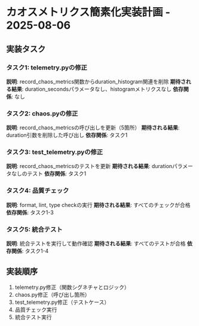 # カオスメトリクス簡素化実装計画 - 2025-08-06

## 実装タスク

### タスク1: telemetry.pyの修正
**説明**: record_chaos_metrics関数からduration_histogram関連を削除
**期待される結果**: duration_secondsパラメータなし、histogramメトリクスなし
**依存関係**: なし

### タスク2: chaos.pyの修正
**説明**: record_chaos_metricsの呼び出しを更新（5箇所）
**期待される結果**: duration引数を削除した呼び出し
**依存関係**: タスク1

### タスク3: test_telemetry.pyの修正
**説明**: record_chaos_metricsのテストを更新
**期待される結果**: durationパラメータなしのテスト
**依存関係**: タスク1

### タスク4: 品質チェック
**説明**: format, lint, type checkの実行
**期待される結果**: すべてのチェックが合格
**依存関係**: タスク1-3

### タスク5: 統合テスト
**説明**: 統合テストを実行して動作確認
**期待される結果**: すべてのテストが合格
**依存関係**: タスク1-4

## 実装順序
1. telemetry.py修正（関数シグネチャとロジック）
2. chaos.py修正（呼び出し箇所）
3. test_telemetry.py修正（テストケース）
4. 品質チェック実行
5. 統合テスト実行